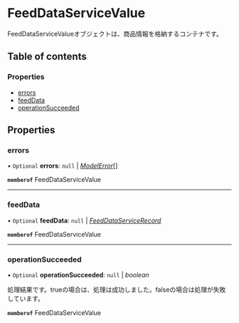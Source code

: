 # FeedDataServiceValue


<div lang=\"ja\">FeedDataServiceValueオブジェクトは、商品情報を格納するコンテナです。</div> 

## Table of contents

### Properties

- [errors](feeddataservicevalue.md#errors)
- [feedData](feeddataservicevalue.md#feeddata)
- [operationSucceeded](feeddataservicevalue.md#operationsucceeded)

## Properties

### errors

• `Optional` **errors**: ``null`` \| [*ModelError*](modelerror.md)[]

**`memberof`** FeedDataServiceValue

___

### feedData

• `Optional` **feedData**: ``null`` \| [*FeedDataServiceRecord*](feeddataservicerecord.md)

**`memberof`** FeedDataServiceValue

___

### operationSucceeded

• `Optional` **operationSucceeded**: ``null`` \| *boolean*

<div lang=\"ja\">処理結果です。trueの場合は、処理は成功しました。falseの場合は処理が失敗しています。</div> 

**`memberof`** FeedDataServiceValue
